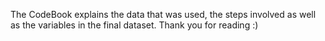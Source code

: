 
The CodeBook explains the data that was used, the steps involved as well as the variables in the final dataset. Thank you for reading :)
